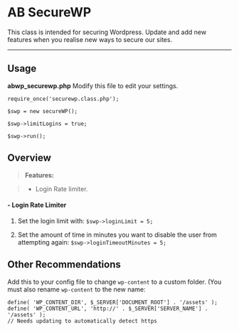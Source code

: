 AB SecureWP
===================

This class is intended for securing Wordpress. Update and add new features when you realise new ways to secure our sites.

----------

Usage
-------------

**abwp_securewp.php**
Modify this file to edit your settings.

    require_once('securewp.class.php');
    
    $swp = new secureWP();
    
    $swp->limitLogins = true;
    
    $swp->run();


Overview
-------------

> **Features:**

> - Login Rate limiter.

####  - Login Rate Limiter

1. Set the login limit with: `$swp->loginLimit = 5;`

2. Set the amount of time in minutes you want to disable the user from attempting again: `$swp->loginTimeoutMinutes = 5;`

Other Recommendations
-------------
Add this to your config file to change `wp-content` to a custom folder. (You must also rename `wp-content` to the new name:

    define( 'WP_CONTENT_DIR', $_SERVER['DOCUMENT_ROOT'] . '/assets' );
    define( 'WP_CONTENT_URL', 'http://' . $_SERVER['SERVER_NAME'] . '/assets' );
    // Needs updating to automatically detect https
